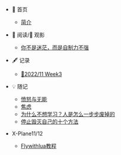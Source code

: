 - 🏡 首页
  - [简介](/README.md)


- 📖 阅读/🎦 观影
  - [你不是迷茫，而是自制力不强](articles/你不是迷茫.md)

  
- 🖋 记录
  - [📅2022/11 Week3](202211_Week3.md)

- 💡 随记
  - [愤怒与无能](愤怒与无能.md)
  - [焦虑](焦虑.md)
  - [为什么不想学习？人是怎么一步步废掉的](为什么不想学习？只想玩？人是如何一步一步废掉的.md)
  - [停止毁灭自己的十个方法](毁掉自己的十个方法.md)

- X-Plane11/12
  - [Flywithlua教程](flywithlua.md)